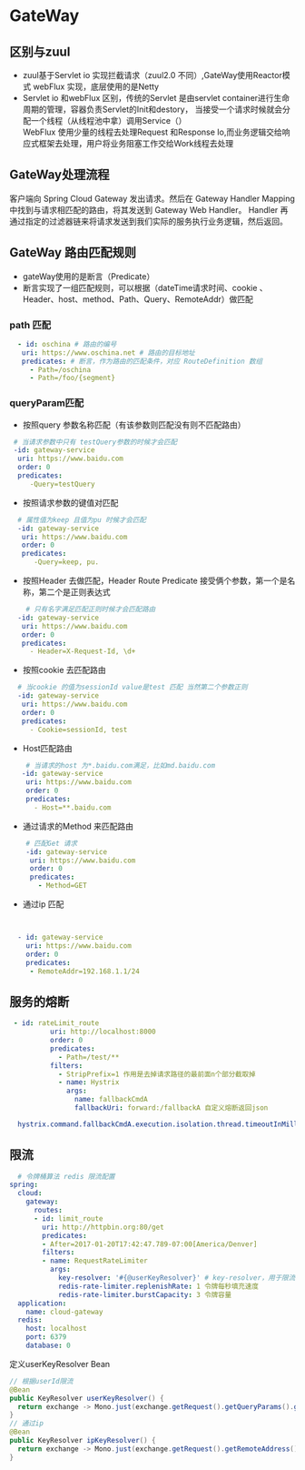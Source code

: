 # GateWay
## 区别与zuul
* zuul基于Servlet io 实现拦截请求（zuul2.0 不同）,GateWay使用Reactor模式 webFlux 实现，底层使用的是Netty
* Servlet io 和webFlux 区别，传统的Servlet 是由servlet container进行生命周期的管理，容器负责Servlet的Init和destory，
当接受一个请求时候就会分配一个线程（从线程池中拿）调用Service（）</br>
WebFlux 使用少量的线程去处理Request 和Response Io,而业务逻辑交给响应式框架去处理，用户将业务阻塞工作交给Work线程去处理
## GateWay处理流程
客户端向 Spring Cloud Gateway 发出请求。然后在 Gateway Handler Mapping 中找到与请求相匹配的路由，将其发送到 Gateway Web Handler。
Handler 再通过指定的过滤器链来将请求发送到我们实际的服务执行业务逻辑，然后返回。
## GateWay 路由匹配规则
* gateWay使用的是断言（Predicate）
* 断言实现了一组匹配规则，可以根据（dateTime请求时间、cookie 、Header、host、method、Path、Query、RemoteAddr）做匹配
### path 匹配
```yaml
  - id: oschina # 路由的编号
   uri: https://www.oschina.net # 路由的目标地址
   predicates: # 断言，作为路由的匹配条件，对应 RouteDefinition 数组
     - Path=/oschina
     - Path=/foo/{segment}
```
### queryParam匹配
*  按照query 参数名称匹配（有该参数则匹配没有则不匹配路由）
```yaml
 # 当请求参数中只有 testQuery参数的时候才会匹配
 -id: gateway-service
​  uri: https://www.baidu.com
​  order: 0
​  predicates:
​     -Query=testQuery
```
* 按照请求参数的键值对匹配
```yaml
  # 属性值为keep 且值为pu 时候才会匹配
  -id: gateway-service
​   uri: https://www.baidu.com
​   order: 0
​   predicates:
      -Query=keep, pu.
```
* 按照Header 去做匹配，Header Route Predicate 接受俩个参数，第一个是名称，第二个是正则表达式
```yaml
    # 只有名字满足匹配正则时候才会匹配路由
  -id: gateway-service
​   uri: https://www.baidu.com
​   order: 0
​   predicates:
​     - Header=X-Request-Id, \d+
```
* 按照cookie 去匹配路由
```yaml
  # 当cookie 的值为sessionId value是test 匹配 当然第二个参数正则
​  -id: gateway-service
​   uri: https://www.baidu.com
​   order: 0
​   predicates:
​     - Cookie=sessionId, test
```
* Host匹配路由
```yaml
    # 当请求的host 为*.baidu.com满足，比如md.baidu.com
​   -id: gateway-service
​    uri: https://www.baidu.com
​    order: 0
​    predicates:
​      - Host=**.baidu.com
```
* 通过请求的Method 来匹配路由
```yaml
    # 匹配Get 请求
​    -id: gateway-service
     uri: https://www.baidu.com
     order: 0
     predicates:
       - Method=GET
```
* 通过ip 匹配
```yaml


​  - id: gateway-service
    uri: https://www.baidu.com
    order: 0
    predicates:
     - RemoteAddr=192.168.1.1/24
```
## 服务的熔断 
```yaml
 - id: rateLimit_route
          uri: http://localhost:8000
          order: 0
          predicates:
            - Path=/test/**
          filters:
            - StripPrefix=1 作用是去掉请求路径的最前面n个部分截取掉
            - name: Hystrix
              args:
                name: fallbackCmdA
                fallbackUri: forward:/fallbackA 自定义熔断返回json

  hystrix.command.fallbackCmdA.execution.isolation.thread.timeoutInMilliseconds: 5000
```
## 限流
```yaml
  # 令牌桶算法 redis 限流配置
spring:
  cloud:
    gateway:
      routes:
      - id: limit_route
        uri: http://httpbin.org:80/get
        predicates:
        - After=2017-01-20T17:42:47.789-07:00[America/Denver]
        filters:
        - name: RequestRateLimiter
          args:
            key-resolver: '#{@userKeyResolver}' # key-resolver，用于限流的键的解析器的 Bean 对象的名字。它使用 SpEL 表达式根据#{@beanName}从 Spring 容器中获取 Bean 对象。
            redis-rate-limiter.replenishRate: 1 令牌每秒填充速度
            redis-rate-limiter.burstCapacity: 3 令牌容量
  application:
    name: cloud-gateway
  redis:
    host: localhost
    port: 6379
    database: 0
```
定义userKeyResolver Bean
```java
// 根据userId限流 
@Bean
public KeyResolver userKeyResolver() {
  return exchange -> Mono.just(exchange.getRequest().getQueryParams().getFirst("user"));
}
// 通过ip
@Bean
public KeyResolver ipKeyResolver() {
  return exchange -> Mono.just(exchange.getRequest().getRemoteAddress().getHostName());
}
```
